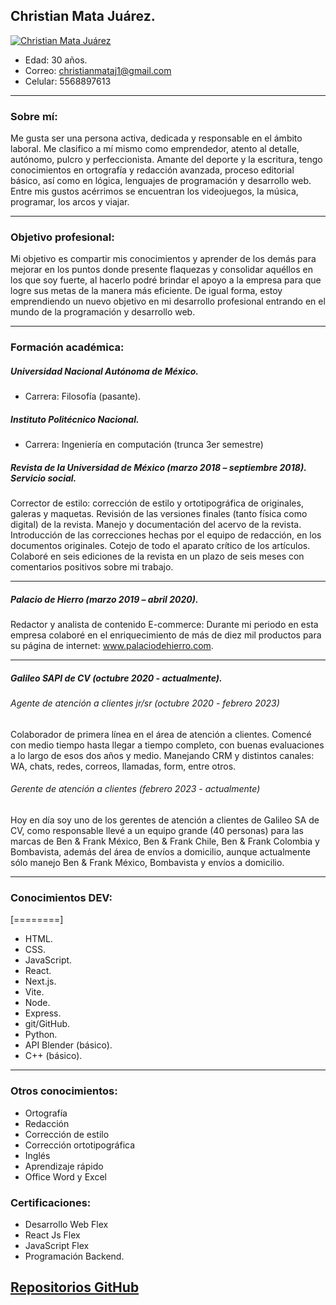 ## Christian Mata Juárez. 

[![Christian Mata Juárez](https://avatars.githubusercontent.com/u/102202491?v=4 "Christian Mata Juárez")](https://avatars.githubusercontent.com/u/102202491?v=4 "Christian Mata Juárez")

- Edad:  30 años.
- Correo: christianmataj1@gmail.com
- Celular: 5568897613 

------------


### Sobre mí:
Me gusta ser una persona activa, dedicada y responsable en el ámbito laboral. Me clasifico a mí mismo como emprendedor, atento al detalle, autónomo, pulcro y perfeccionista. Amante del deporte y la escritura, tengo conocimientos en ortografía y redacción avanzada, proceso editorial básico, así como en lógica, lenguajes de programación y desarrollo web. Entre mis gustos acérrimos se encuentran los  videojuegos, la música, programar, los arcos y viajar.

------------

### Objetivo profesional: 
Mi objetivo es compartir mis conocimientos y aprender de los demás para mejorar en los puntos  donde presente flaquezas y consolidar aquéllos en los que soy fuerte, al hacerlo podré brindar el apoyo a la empresa para que logre sus metas de la manera más eficiente. De igual forma, estoy emprendiendo un nuevo objetivo en mi desarrollo profesional entrando en el mundo de la programación y desarrollo web.

------------



### Formación académica: 
##### Universidad Nacional Autónoma de México. 
- Carrera: Filosofía (pasante).

##### Instituto Politécnico Nacional.
- Carrera: Ingeniería en computación (trunca 3er semestre)


##### Revista de la Universidad de México (marzo 2018 – septiembre 2018). Servicio social. 
Corrector de estilo: corrección de estilo y ortotipográfica de originales, galeras y maquetas. Revisión  de las versiones finales (tanto física como digital) de la revista. Manejo y documentación del acervo  de la revista. Introducción de las correcciones hechas por el equipo de redacción, en los documentos originales. Cotejo de todo el aparato crítico de los artículos. Colaboré en seis ediciones de la revista  en un plazo de seis meses con comentarios positivos sobre mi trabajo. 

------------


##### Palacio de Hierro (marzo 2019 – abril 2020). 
Redactor y analista de contenido E-commerce: Durante mi periodo en esta empresa colaboré en el enriquecimiento de más de diez mil productos para su página de internet: www.palaciodehierro.com. 

------------


##### Galileo SAPI de CV (octubre 2020 - actualmente).
###### Agente de atención a clientes jr/sr (octubre 2020 - febrero 2023)
Colaborador de primera línea en el área de atención a clientes. Comencé con medio tiempo hasta llegar a tiempo completo, con buenas evaluaciones a lo largo de esos dos años y medio. Manejando CRM y distintos canales: WA, chats, redes, correos, llamadas, form, entre otros.
###### Gerente de atención a clientes (febrero 2023 - actualmente)
Hoy en día soy uno de los gerentes de atención a clientes de Galileo SA de CV, como responsable llevé a un equipo grande (40 personas) para las marcas de Ben & Frank México, Ben & Frank Chile, Ben & Frank Colombia y Bombavista, además del área de envíos a domicilio, aunque actualmente sólo manejo Ben & Frank México, Bombavista y envíos a domicilio. 

------------


### Conocimientos DEV:

[========]


- HTML.
- CSS.
- JavaScript.
- React.
- Next.js.
- Vite.
- Node.
- Express.
- git/GitHub.
- Python.
- API Blender (básico).
- C++ (básico).

------------

### Otros conocimientos: 

- Ortografía
- Redacción
- Corrección de estilo
- Corrección ortotipográfica
- Inglés
- Aprendizaje rápido
- Office Word y Excel

### Certificaciones: 
- Desarrollo Web Flex
- React Js Flex
- JavaScript Flex
- Programación Backend.

## [Repositorios GitHub](https://github.com/Shadowmataj?tab=repositories "Repositorios GitHub")
